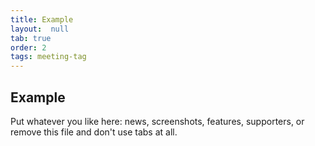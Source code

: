 ```yaml
---
title: Example
layout:  null
tab: true
order: 2
tags: meeting-tag
---
```


## Example

Put whatever you like here: news, screenshots, features, supporters, or remove this file and don't use tabs at all.

